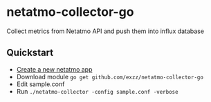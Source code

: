 # netatmo-collector-go
Collect metrics from Netatmo API and push them into influx database

## Quickstart

- [Create a new netatmo app](https://dev.netatmo.com/dev/createapp)
- Download module ```go get github.com/exzz/netatmo-collector-go```
- Edit sample.conf
- Run ```./netatmo-collector -config sample.conf -verbose```
